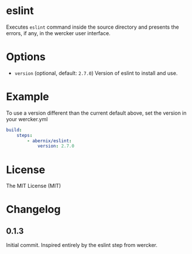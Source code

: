# eslint

Executes `eslint` command inside the source directory and presents the errors,
if any, in the wercker user interface.

# Options

* `version` (optional, default: `2.7.0`) Version of eslint to install and use.

# Example

To use a version different than the current default above, set the version in your wercker.yml

```yaml
build:
    steps:
        - abernix/eslint:
            version: 2.7.0
```

# License

The MIT License (MIT)

# Changelog

## 0.1.3

Initial commit.  Inspired entirely by the eslint step from wercker.
